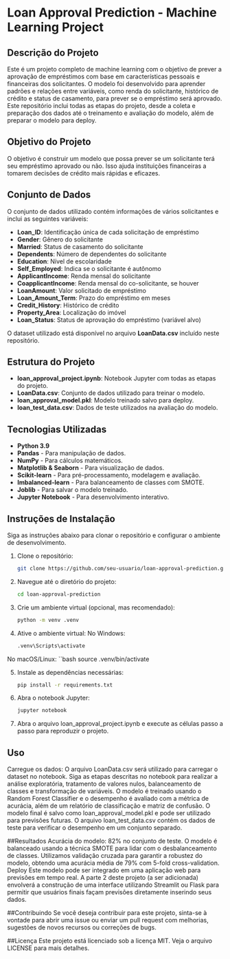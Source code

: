 # Loan Approval Prediction - Machine Learning Project

## Descrição do Projeto

Este é um projeto completo de machine learning com o objetivo de prever a aprovação de empréstimos com base em características pessoais e financeiras dos solicitantes. O modelo foi desenvolvido para aprender padrões e relações entre variáveis, como renda do solicitante, histórico de crédito e status de casamento, para prever se o empréstimo será aprovado. Este repositório inclui todas as etapas do projeto, desde a coleta e preparação dos dados até o treinamento e avaliação do modelo, além de preparar o modelo para deploy.

## Objetivo do Projeto

O objetivo é construir um modelo que possa prever se um solicitante terá seu empréstimo aprovado ou não. Isso ajuda instituições financeiras a tomarem decisões de crédito mais rápidas e eficazes.

## Conjunto de Dados

O conjunto de dados utilizado contém informações de vários solicitantes e inclui as seguintes variáveis:

- **Loan_ID**: Identificação única de cada solicitação de empréstimo
- **Gender**: Gênero do solicitante
- **Married**: Status de casamento do solicitante
- **Dependents**: Número de dependentes do solicitante
- **Education**: Nível de escolaridade
- **Self_Employed**: Indica se o solicitante é autônomo
- **ApplicantIncome**: Renda mensal do solicitante
- **CoapplicantIncome**: Renda mensal do co-solicitante, se houver
- **LoanAmount**: Valor solicitado de empréstimo
- **Loan_Amount_Term**: Prazo do empréstimo em meses
- **Credit_History**: Histórico de crédito
- **Property_Area**: Localização do imóvel
- **Loan_Status**: Status de aprovação do empréstimo (variável alvo)

O dataset utilizado está disponível no arquivo **LoanData.csv** incluído neste repositório.

## Estrutura do Projeto

- **loan_approval_project.ipynb**: Notebook Jupyter com todas as etapas do projeto.
- **LoanData.csv**: Conjunto de dados utilizado para treinar o modelo.
- **loan_approval_model.pkl**: Modelo treinado salvo para deploy.
- **loan_test_data.csv**: Dados de teste utilizados na avaliação do modelo.

## Tecnologias Utilizadas

- **Python 3.9**
- **Pandas** - Para manipulação de dados.
- **NumPy** - Para cálculos matemáticos.
- **Matplotlib & Seaborn** - Para visualização de dados.
- **Scikit-learn** - Para pré-processamento, modelagem e avaliação.
- **Imbalanced-learn** - Para balanceamento de classes com SMOTE.
- **Joblib** - Para salvar o modelo treinado.
- **Jupyter Notebook** - Para desenvolvimento interativo.

## Instruções de Instalação

Siga as instruções abaixo para clonar o repositório e configurar o ambiente de desenvolvimento.

1. Clone o repositório:
   ```bash
   git clone https://github.com/seu-usuario/loan-approval-prediction.git

2. Navegue até o diretório do projeto:
   ```bash
   cd loan-approval-prediction

3. Crie um ambiente virtual (opcional, mas recomendado):
   ```bash
   python -m venv .venv

4. Ative o ambiente virtual: No Windows:
   ```bash
   .venv\Scripts\activate

No macOS/Linux:
   ``bash
   source .venv/bin/activate

5. Instale as dependências necessárias:
   ```bash
   pip install -r requirements.txt

6. Abra o notebook Jupyter:
   ```bash
   jupyter notebook

7. Abra o arquivo loan_approval_project.ipynb e execute as células passo a passo para reproduzir o projeto.

## Uso
Carregue os dados: O arquivo LoanData.csv será utilizado para carregar o dataset no notebook.
Siga as etapas descritas no notebook para realizar a análise exploratória, tratamento de valores nulos, balanceamento de classes e transformação de variáveis.
O modelo é treinado usando o Random Forest Classifier e o desempenho é avaliado com a métrica de acurácia, além de um relatório de classificação e matriz de confusão.
O modelo final é salvo como loan_approval_model.pkl e pode ser utilizado para previsões futuras.
O arquivo loan_test_data.csv contém os dados de teste para verificar o desempenho em um conjunto separado.

##Resultados
Acurácia do modelo: 82% no conjunto de teste.
O modelo é balanceado usando a técnica SMOTE para lidar com o desbalanceamento de classes.
Utilizamos validação cruzada para garantir a robustez do modelo, obtendo uma acurácia média de 79% com 5-fold cross-validation.
Deploy
Este modelo pode ser integrado em uma aplicação web para previsões em tempo real. A parte 2 deste projeto (a ser adicionada) envolverá a construção de uma interface utilizando Streamlit ou Flask para permitir que usuários finais façam previsões diretamente inserindo seus dados.

##Contribuindo
Se você deseja contribuir para este projeto, sinta-se à vontade para abrir uma issue ou enviar um pull request com melhorias, sugestões de novos recursos ou correções de bugs.

##Licença
Este projeto está licenciado sob a licença MIT. Veja o arquivo LICENSE para mais detalhes.
